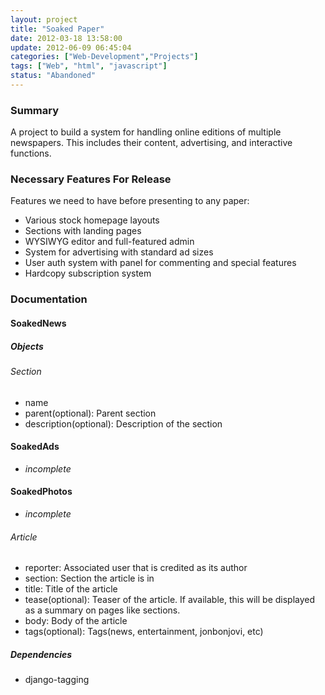 ```yaml
---
layout: project
title: "Soaked Paper"
date: 2012-03-18 13:58:00
update: 2012-06-09 06:45:04
categories: ["Web-Development","Projects"]
tags: ["Web", "html", "javascript"]
status: "Abandoned"
---
```


### Summary

A project to build a system for handling online editions of multiple newspapers. This includes their content, advertising, and interactive functions.

### Necessary Features For Release
Features we need to have before presenting to any paper:

- Various stock homepage layouts
- Sections with landing pages
- WYSIWYG editor and full-featured admin
- System for advertising with standard ad sizes
- User auth system with panel for commenting and special features
- Hardcopy subscription system

### Documentation

#### SoakedNews

##### Objects
###### Section
- name
- parent(optional): Parent section
- description(optional): Description of the section

#### SoakedAds

- *incomplete*

#### SoakedPhotos

- *incomplete*

###### Article
- reporter: Associated user that is credited as its author
- section: Section the article is in
- title: Title of the article
- tease(optional): Teaser of the article.  If available, this will be displayed as a summary on pages like sections.
- body: Body of the article
- tags(optional): Tags(news, entertainment, jonbonjovi, etc)

##### Dependencies

- django-tagging